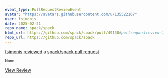 ```yaml
---
event_type: PullRequestReviewEvent
avatar: "https://avatars.githubusercontent.com/u/13552216?"
user: fsimonis
date: 2025-02-21
repo_name: spack/spack
html_url: https://github.com/spack/spack/pull/49138#pullrequestreview-2632724807
repo_url: https://github.com/spack/spack
---
```


<a href='https://github.com/fsimonis' target='_blank'>fsimonis</a> <a href='https://github.com/spack/spack/pull/49138#pullrequestreview-2632724807' target='_blank'>reviewed</a> a <a href='https://github.com/spack/spack/pull/49138' target='_blank'>spack/spack pull request</a>

<small>None</small>

<a href='https://github.com/spack/spack/pull/49138#pullrequestreview-2632724807' target='_blank'>View Review</a>